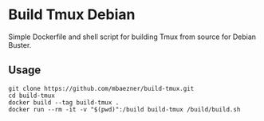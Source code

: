 # Build Tmux Debian

Simple Dockerfile and shell script for building Tmux from source for Debian Buster.

## Usage

``` shell
git clone https://github.com/mbaezner/build-tmux.git
cd build-tmux
docker build --tag build-tmux .
docker run --rm -it -v "$(pwd)":/build build-tmux /build/build.sh
```
